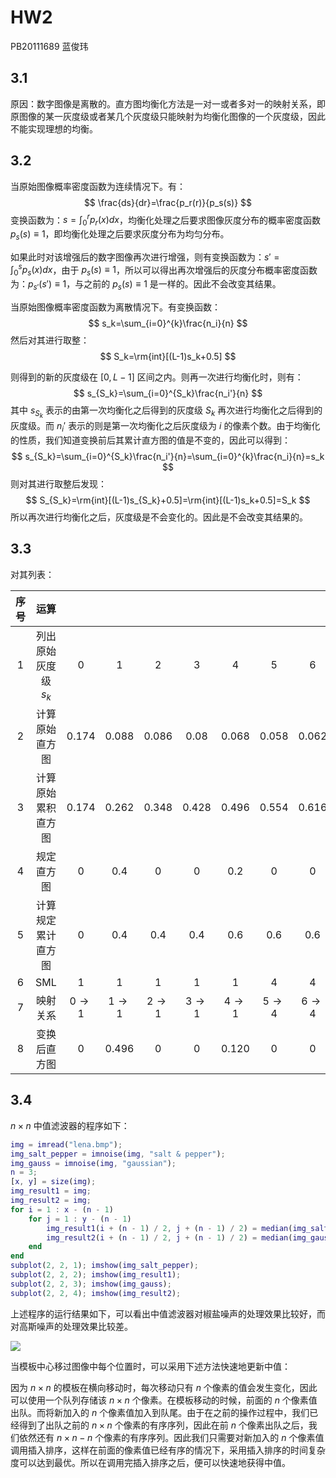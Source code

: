 # HW2

PB20111689 蓝俊玮

## 3.1

原因：数字图像是离散的。直方图均衡化方法是一对一或者多对一的映射关系，即原图像的某一灰度级或者某几个灰度级只能映射为均衡化图像的一个灰度级，因此不能实现理想的均衡。

## 3.2

当原始图像概率密度函数为连续情况下。有：
$$
\frac{ds}{dr}=\frac{p_r(r)}{p_s(s)}
$$
变换函数为：$s=\int_{0}^{r}p_r(x)dx$，均衡化处理之后要求图像灰度分布的概率密度函数 $p_s(s)\equiv 1$，即均衡化处理之后要求灰度分布为均匀分布。

如果此时对该增强后的数字图像再次进行增强，则有变换函数为：$s'=\int_{0}^{s}p_s(x)dx$，由于 $p_s(s)\equiv1$，所以可以得出再次增强后的灰度分布概率密度函数为：$p_{s'}(s')\equiv1$，与之前的 $p_s(s)\equiv1$ 是一样的。因此不会改变其结果。

当原始图像概率密度函数为离散情况下。有变换函数：
$$
s_k=\sum_{i=0}^{k}\frac{n_i}{n}
$$
然后对其进行取整：
$$
S_k=\rm{int}[(L-1)s_k+0.5]
$$

则得到的新的灰度级在 $[0,L-1]$ 区间之内。则再一次进行均衡化时，则有：
$$
s_{S_k}=\sum_{i=0}^{S_k}\frac{n_i'}{n}
$$
其中 $s_{S_k}$ 表示的由第一次均衡化之后得到的灰度级 $S_k$  再次进行均衡化之后得到的灰度级。而 $n_i'$ 表示的则是第一次均衡化之后灰度级为 $i$ 的像素个数。由于均衡化的性质，我们知道变换前后其累计直方图的值是不变的，因此可以得到：
$$
s_{S_k}=\sum_{i=0}^{S_k}\frac{n_i'}{n}=\sum_{i=0}^{k}\frac{n_i}{n}=s_k
$$
则对其进行取整后发现：
$$
S_{S_k}=\rm{int}[(L-1)s_{S_k}+0.5]=\rm{int}[(L-1)s_k+0.5]=S_k
$$
所以再次进行均衡化之后，灰度级是不会变化的。因此是不会改变其结果的。

## 3.3

对其列表：

| 序号 |         运算         |         |         |         |         |         |         |         |         |
| :--: | :------------------: | :-----: | :-----: | :-----: | :-----: | :-----: | :-----: | :-----: | :-----: |
|  1   | 列出原始灰度级 $s_k$ |    0    |    1    |    2    |    3    |    4    |    5    |    6    |    7    |
|  2   |    计算原始直方图    |  0.174  |  0.088  |  0.086  |  0.08   |  0.068  |  0.058  |  0.062  |  0.384  |
|  3   |  计算原始累积直方图  |  0.174  |  0.262  |  0.348  |  0.428  |  0.496  |  0.554  |  0.616  |  1.000  |
|  4   |      规定直方图      |    0    |   0.4   |    0    |    0    |   0.2   |    0    |    0    |   0.4   |
|  5   |  计算规定累计直方图  |    0    |   0.4   |   0.4   |   0.4   |   0.6   |   0.6   |   0.6   |   1.0   |
|  6   |         SML          |    1    |    1    |    1    |    1    |    1    |    4    |    4    |    7    |
|  7   |       映射关系       | $0\to1$ | $1\to1$ | $2\to1$ | $3\to1$ | $4\to1$ | $5\to4$ | $6\to4$ | $7\to7$ |
|  8   |     变换后直方图     |    0    |  0.496  |    0    |    0    |  0.120  |    0    |    0    |  0.384  |

## 3.4

$n\times n$ 中值滤波器的程序如下：

```matlab
img = imread("lena.bmp");
img_salt_pepper = imnoise(img, "salt & pepper");
img_gauss = imnoise(img, "gaussian");
n = 3;
[x, y] = size(img);
img_result1 = img;
img_result2 = img;
for i = 1 : x - (n - 1)  
    for j = 1 : y - (n - 1)  
        img_result1(i + (n - 1) / 2, j + (n - 1) / 2) = median(img_salt_pepper(i : i + (n - 1), j : j + (n - 1)), 'all');
        img_result2(i + (n - 1) / 2, j + (n - 1) / 2) = median(img_gauss(i : i + (n - 1), j : j + (n - 1)), 'all');
    end  
end
subplot(2, 2, 1); imshow(img_salt_pepper);
subplot(2, 2, 2); imshow(img_result1);
subplot(2, 2, 3); imshow(img_gauss);
subplot(2, 2, 4); imshow(img_result2);
```

上述程序的运行结果如下，可以看出中值滤波器对椒盐噪声的处理效果比较好，而对高斯噪声的处理效果比较差。

![](D:\hwset\digital-image\median_filter.png)

当模板中心移过图像中每个位置时，可以采用下述方法快速地更新中值：

因为 $n\times n$ 的模板在横向移动时，每次移动只有 $n$ 个像素的值会发生变化，因此可以使用一个队列存储该 $n\times n$ 个像素。在模板移动的时候，前面的 $n$ 个像素值出队。而将新加入的 $n$ 个像素值加入到队尾。由于在之前的操作过程中，我们已经得到了出队之前的 $n\times n$ 个像素的有序序列，因此在前 $n$ 个像素出队之后，我们依然还有 $n\times n-n$ 个像素的有序序列。因此我们只需要对新加入的 $n$ 个像素值调用插入排序，这样在前面的像素值已经有序的情况下，采用插入排序的时间复杂度可以达到最优。所以在调用完插入排序之后，便可以快速地获得中值。
